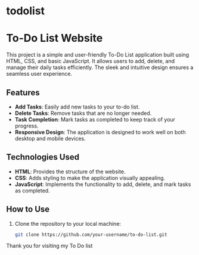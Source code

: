 # todolist
# To-Do List Website

This project is a simple and user-friendly To-Do List application built using HTML, CSS, and basic JavaScript. It allows users to add, delete, and manage their daily tasks efficiently. The sleek and intuitive design ensures a seamless user experience.

## Features

- **Add Tasks**: Easily add new tasks to your to-do list.
- **Delete Tasks**: Remove tasks that are no longer needed.
- **Task Completion**: Mark tasks as completed to keep track of your progress.
- **Responsive Design**: The application is designed to work well on both desktop and mobile devices.

## Technologies Used

- **HTML**: Provides the structure of the website.
- **CSS**: Adds styling to make the application visually appealing.
- **JavaScript**: Implements the functionality to add, delete, and mark tasks as completed.

## How to Use

1. Clone the repository to your local machine:
   ```bash
   git clone https://github.com/your-username/to-do-list.git
Thank you for visiting my To Do list

